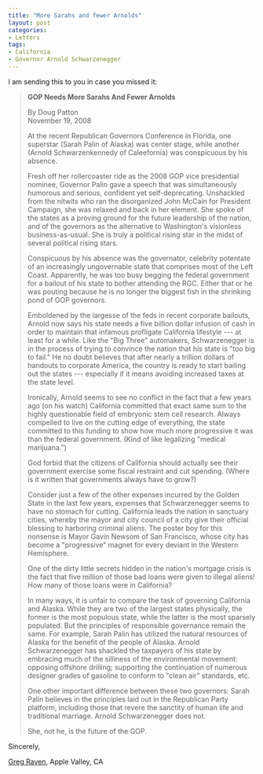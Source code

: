 ```yaml
---
title: "More Sarahs and fewer Arnolds"
layout: post
categories:
- Letters
tags:
- California
- Governor Arnold Schwarzenegger
---
```


I am sending this to you in case you missed it:

> **GOP Needs More Sarahs And Fewer Arnolds**
> 
> By Doug Patton  
> November 19, 2008
> 
> At the recent Republican Governors Conference in Florida, one superstar (Sarah Palin of Alaska) was center stage, while another (Arnold Schwarzenkennedy of Caleefornia) was conspicuous by his absence.
> 
> Fresh off her rollercoaster ride as the 2008 GOP vice presidential nominee, Governor Palin gave a speech that was simultaneously humorous and serious, confident yet self-deprecating. Unshackled from the nitwits who ran the disorganized John McCain for President Campaign, she was relaxed and back in her element. She spoke of the states as a proving ground for the future leadership of the nation, and of the governors as the alternative to Washington's visionless business-as-usual. She is truly a political rising star in the midst of several political rising stars.
> 
> Conspicuous by his absence was the governator, celebrity potentate of an increasingly ungovernable state that comprises most of the Left Coast. Apparently, he was too busy begging the federal government for a bailout of his state to bother attending the RGC. Either that or he was pouting because he is no longer the biggest fish in the shrinking pond of GOP governors.
> 
> Emboldened by the largesse of the feds in recent corporate bailouts, Arnold now says his state needs a five billion dollar infusion of cash in order to maintain that infamous profligate California lifestyle --- at least for a while. Like the "Big Three" automakers, Schwarzenegger is in the process of trying to convince the nation that his state is "too big to fail." He no doubt believes that after nearly a trillion dollars of handouts to corporate America, the country is ready to start bailing out the states --- especially if it means avoiding increased taxes at the state level.
> 
> Ironically, Arnold seems to see no conflict in the fact that a few years ago (on his watch) California committed that exact same sum to the highly questionable field of embryonic stem cell research. Always compelled to live on the cutting edge of everything, the state committed to this funding to show how much more progressive it was than the federal government. (Kind of like legalizing "medical marijuana.")
> 
> God forbid that the citizens of California should actually see their government exercise some fiscal restraint and cut spending. (Where is it written that governments always have to grow?)
> 
> Consider just a few of the other expenses incurred by the Golden State in the last few years, expenses that Schwarzenegger seems to have no stomach for cutting. California leads the nation in sanctuary cities, whereby the mayor and city council of a city give their official blessing to harboring criminal aliens. The poster boy for this nonsense is Mayor Gavin Newsom of San Francisco, whose city has become a "progressive" magnet for every deviant in the Western Hemisphere.
> 
> One of the dirty little secrets hidden in the nation's mortgage crisis is the fact that five million of those bad loans were given to illegal aliens! How many of those loans were in California?
> 
> In many ways, it is unfair to compare the task of governing California and Alaska. While they are two of the largest states physically, the former is the most populous state, while the latter is the most sparsely populated. But the principles of responsible governance remain the same. For example, Sarah Palin has utilized the natural resources of Alaska for the benefit of the people of Alaska. Arnold Schwarzenegger has shackled the taxpayers of his state by embracing much of the silliness of the environmental movement: opposing offshore drilling; supporting the continuation of numerous designer grades of gasoline to conform to "clean air" standards, etc.
> 
> One other important difference between these two governors: Sarah Palin believes in the principles laid out in the Republican Party platform, including those that revere the sanctity of human life and traditional marriage. Arnold Schwarzenegger does not.
> 
> She, not he, is the future of the GOP.

Sincerely,

[Greg Raven](https://www.gregraven.org/), Apple Valley, CA